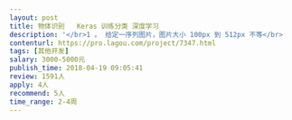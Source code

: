 ```yaml
---                
layout: post       
title: 物体识别   Keras 训练分类 深度学习           
description: '</br>1 。 给定一序列图片，图片大小 100px 到 512px 不等</br>       样本：按文件夹命名的 A B C ...  大概每个文件夹100张图片 大致12种类</br>       样本为杯子，手办，文具等物体       </br>        </br>2.   利用Keras做训练分类</br>      存储训练结果，并做预测。</br></br>3. 识别准确率需达到99%以上</br></br></br>4. 提供源代码，清楚注释</br></br>5. 需教会我方人员做初步调整</br></br>开发环境为windows: python + opencv + anaconn</br>'     
contenturl: https://pro.lagou.com/project/7347.html      
tags: [其他开发]            
salary: 3000-5000元          
publish_time: 2018-04-19 09:05:41         
review: 1591人                   
apply: 4人                   
recommend: 5人                   
time_range: 2-4周              
---                 
```

